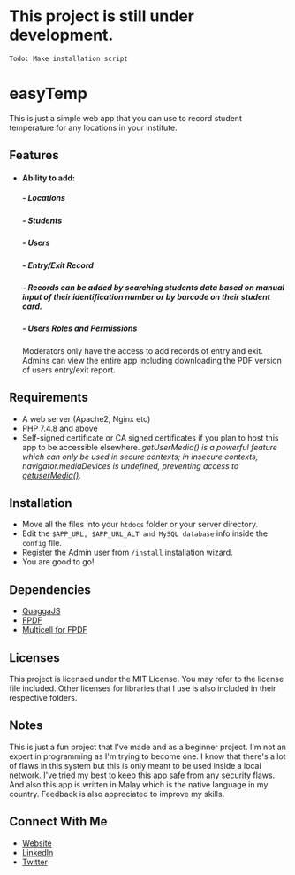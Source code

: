 ﻿
# This project is still under development.
    Todo: Make installation script
# easyTemp
This is just a simple web app that you can use to record student temperature for any locations in your institute.

## Features
- #### Ability to add:
    ##### - Locations
    ##### - Students
    ##### - Users
    ##### - Entry/Exit Record  
    ##### - Records can be added by searching students data based on manual input of their identification number or by barcode on their student card.
    ##### - Users Roles and Permissions
    Moderators only have the access to add records of entry and exit.
    Admins can view the entire app including downloading the PDF version of users entry/exit report.

##	Requirements
- A web server (Apache2, Nginx etc)
- PHP 7.4.8 and above
- Self-signed certificate or CA signed certificates if you plan to host this app to be accessible elsewhere.
*getUserMedia() is a powerful feature which can only be used in secure contexts; in insecure contexts, navigator.mediaDevices is undefined, preventing access to [getuserMedia()](https://developer.mozilla.org/en-US/docs/Web/API/MediaDevices/getUserMedia).*

##	Installation
- Move all the files into your `htdocs` folder or your server directory.
- Edit the `$APP_URL, $APP_URL_ALT and MySQL database` info inside the `config` file.
- Register the Admin user from  `/install` installation wizard.
- You are good to go!

## Dependencies
- [QuaggaJS](https://serratus.github.io/quaggaJS/)
- [FPDF](http://www.fpdf.org/)
- [Multicell for FPDF](https://github.com/gemul/fpdf-multicell-table)

## Licenses
This project is licensed under the MIT License. You may refer to the license file included. Other licenses for libraries that I use is also included in their respective folders.

## Notes
This is just a fun project that I've made and as a beginner project. I'm not an expert in programming as I'm trying to become one. I know that there's a lot of flaws in this system but this is only meant to be used inside a local network. I've tried my best to keep this app safe from any security flaws. And also this app is written in Malay which is the native language in my country. Feedback is also appreciated to improve my skills.
## Connect With Me
- [Website](https://hanisirfan.xyz)
- [LinkedIn](https://linkedin.com/in/hanisirfan)
- [Twitter](https://twitter.com/mhanisirfan)
